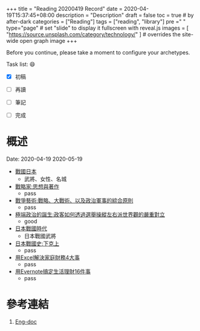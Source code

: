 +++
title = "Reading 20200419 Record"
date = 2020-04-19T15:37:45+08:00
description = "Description"
draft = false
toc = true  # by after-dark
categories = ["Reading"]
tags = ["reading", "library"]
pre ="<i class='fa fa-file'></i> "
type="page" # set "slide" to display it fullscreen with reveal.js
images = [
  "https://source.unsplash.com/category/technology/"
] # overrides the site-wide open graph image
+++

Before you continue, please take a moment to configure your archetypes.


<!--more-->

Task list: :smile:

- [x] 初稿
- [ ] 再讀
- [ ] 筆記
- [ ] 完成


# 概述


Date: 2020-04-19	2020-05-19

* [戰國日本](http://library.ylccb.gov.tw/bookDetail.do?id=338762)
    * 武將、女性、名城
* [戰略家:思想與著作](http://library.ylccb.gov.tw/bookDetail.do?id=106244)
    * pass
* [戰爭藝術:戰略、大戰術、以及政治軍事的綜合原則](http://library.ylccb.gov.tw/bookDetail.do?id=423902)
    * pass
* [極端政治的誕生:政客如何透過選舉操縱左右派世界觀的嚴重對立](http://library.ylccb.gov.tw/bookDetail.do?id=588565)
    * good
* [日本戰國時代](http://library.ylccb.gov.tw/bookDetail.do?id=413889)
    * 日本戰國武將 
* [日本戰國史:下克上](http://library.ylccb.gov.tw/bookDetail.do?id=492666)
    * pass
* [用Excel解決家庭財務4大事](http://library.ylccb.gov.tw/bookDetail.do?id=432124)
    * pass
* [用Evernote搞定生活理財16件事](http://library.ylccb.gov.tw/bookDetail.do?id=432125)
    * pass 

# 參考連結

1. [Eng-doc](http://daringfireball.net/projects/markdown/syntax)


[google]: https://www.google.com "Search Engine"

